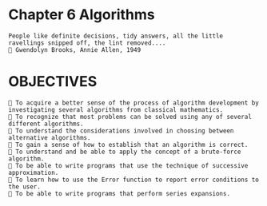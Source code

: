 # Chapter 6 Algorithms
    People like definite decisions, tidy answers, all the little ravellings snipped off, the lint removed....
     Gwendolyn Brooks, Annie Allen, 1949
# OBJECTIVES
     To acquire a better sense of the process of algorithm development by investigating several algorithms from classical mathematics.
     To recognize that most problems can be solved using any of several different algorithms.
     To understand the considerations involved in choosing between alternative algorithms.
     To gain a sense of how to establish that an algorithm is correct.
     To understand and be able to apply the concept of a brute-force algorithm.
     To be able to write programs that use the technique of successive approximation.
     To learn how to use the Error function to report error conditions to the user.
     To be able to write programs that perform series expansions.